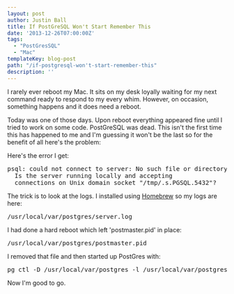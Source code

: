 ```yaml
---
layout: post
author: Justin Ball
title: If PostGreSQL Won't Start Remember This
date: '2013-12-26T07:00:00Z'
tags:
  - "PostGresSQL"
  - "Mac"
templateKey: blog-post
path: "/if-postgresql-won't-start-remember-this"
description: ''
---
```


I rarely ever reboot my Mac. It sits on my desk loyally waiting for my next command ready to respond to my every whim.
However, on occasion, something happens and it does need a reboot.

Today was one of those days. Upon reboot everything appeared fine until I tried to work on some code. PostGreSQL was dead.
This isn't the first time this has happened to me and I'm guessing it won't be the last so for the benefit of all here's
the problem:

Here's the error I get:
<pre>
psql: could not connect to server: No such file or directory
  Is the server running locally and accepting
  connections on Unix domain socket "/tmp/.s.PGSQL.5432"?
</pre>

The trick is to look at the logs. I installed using <a href="http://brew.sh/">Homebrew</a> so my logs are here:
<pre>
/usr/local/var/postgres/server.log
</pre>

I had done a hard reboot which left 'postmaster.pid' in place:
<pre>
/usr/local/var/postgres/postmaster.pid
</pre>

I removed that file and then started up PostGres with:
<pre>
pg_ctl -D /usr/local/var/postgres -l /usr/local/var/postgres/server.log start
</pre>

Now I'm good to go.
